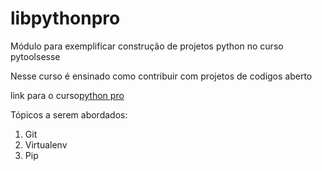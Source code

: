 # libpythonpro
Módulo para exemplificar construção de projetos python no curso pytoolsesse

Nesse curso é ensinado como contribuir com projetos de codigos aberto

link para o curso[python pro](https://www.python.pro.br)

Tópicos a serem abordados:
1. Git
2. Virtualenv
3. Pip

